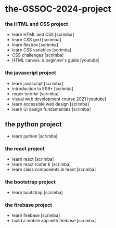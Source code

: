 # the-GSSOC-2024-project

### the HTML and CSS project
* learn HTML and CSS [scrimba]
* learn CSS grid [scrimba]
* learn flexbox [scrimba]
* learn CSS variables [scrimba]
* CSS challenges [scrimba]
* HTML canvas: a beginner's guide [youtube]

### the javascript project
* learn javascript [scrimba]
* introduction to ES6+ [scrimba]
* regex tutorial [scrimba]
* visual web development course 2021 [youtube]
* learn accessible web design [scrimba]
* learn UI design fundamentals [scrimba]

## the python project
* learn python [scrimba]

### the react project
* learn react [scrimba]
* learn react router 6 [scrimba]
* learn class components in react [scrimba]

### the bootstrap project
* learn bootstrap [scrimba]

### the firebase project
* learn firebase [scrimba]
* build a mobile app with firebase [scrimba]